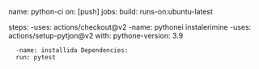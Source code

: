 name: python-ci
on: [push]
jobs:
  build:
    runs-on:ubuntu-latest

  steps:
    -uses: actions/checkout@v2
    -name: pythonei instalerimine
    -uses: actions/setup-pytjon@v2
    with:
      pythone-version: 3.9

      -name: installida Dependencies:
      run: pytest

    

